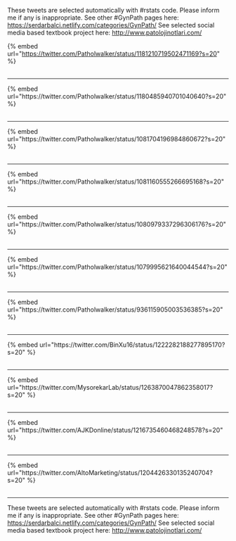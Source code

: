 

These tweets are selected automatically with #rstats code. Please inform me if any is inappropriate.
See other #GynPath pages here: https://serdarbalci.netlify.com/categories/GynPath/ 
See selected social media based textbook project here: http://www.patolojinotlari.com/

{% embed url="https://twitter.com/Patholwalker/status/1181210719502471169?s=20" %}<br>
<br>
<hr>
{% embed url="https://twitter.com/Patholwalker/status/1180485940701040640?s=20" %}<br>
<br>
<hr>
{% embed url="https://twitter.com/Patholwalker/status/1081704196984860672?s=20" %}<br>
<br>
<hr>
{% embed url="https://twitter.com/Patholwalker/status/1081160555266695168?s=20" %}<br>
<br>
<hr>
{% embed url="https://twitter.com/Patholwalker/status/1080979337296306176?s=20" %}<br>
<br>
<hr>
{% embed url="https://twitter.com/Patholwalker/status/1079995621640044544?s=20" %}<br>
<br>
<hr>
{% embed url="https://twitter.com/Patholwalker/status/936115905003536385?s=20" %}<br>
<br>
<hr>
{% embed url="https://twitter.com/BinXu16/status/1222282188277895170?s=20" %}<br>
<br>
<hr>
{% embed url="https://twitter.com/MysorekarLab/status/1263870047862358017?s=20" %}<br>
<br>
<hr>
{% embed url="https://twitter.com/AJKDonline/status/1216735460468248578?s=20" %}<br>
<br>
<hr>
{% embed url="https://twitter.com/AltoMarketing/status/1204426330135240704?s=20" %}<br>
<br>
<hr>


These tweets are selected automatically with #rstats code. Please inform me if any is inappropriate.
See other #GynPath pages here: https://serdarbalci.netlify.com/categories/GynPath/ 
See selected social media based textbook project here: http://www.patolojinotlari.com/
